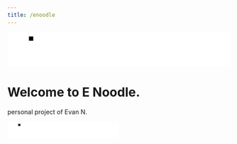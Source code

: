 ```yaml
---
title: /enoodle
---
```


![E Noodle text logo animation](docs/assets/Script-intro_anim_v3.4.gif)

# Welcome to E Noodle.

personal project of Evan N.

<img src="https://github.com/E-N00DLE/skills-github-pages/blob/main/docs/assets/Script-intro_anim_v3.4.gif" alt="Sample Image" style="width:50%; height:auto;">
